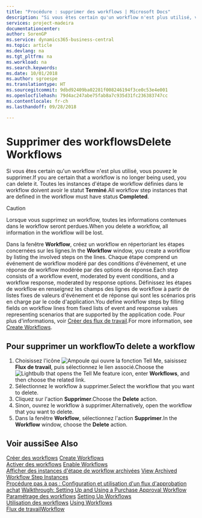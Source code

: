 ```yaml
---
title: "Procédure : supprimer des workflows | Microsoft Docs"
description: "Si vous êtes certain qu'un workflow n'est plus utilisé, vous pouvez le supprimer. Toutes les instances d'étape de workflow définies dans le workflow doivent avoir le statut **Terminé**."
services: project-madeira
documentationcenter: 
author: SorenGP
ms.service: dynamics365-business-central
ms.topic: article
ms.devlang: na
ms.tgt_pltfrm: na
ms.workload: na
ms.search.keywords: 
ms.date: 10/01/2018
ms.author: sgroespe
ms.translationtype: HT
ms.sourcegitcommit: 9dbd92409ba02281f008246194f3ce0c53e4e001
ms.openlocfilehash: 79d4ac247abe75fab8a7c935d31fc236383747cc
ms.contentlocale: fr-ch
ms.lasthandoff: 09/28/2018

---
```

# <a name="delete-workflows"></a><span data-ttu-id="117bf-104">Supprimer des workflows</span><span class="sxs-lookup"><span data-stu-id="117bf-104">Delete Workflows</span></span>
<span data-ttu-id="117bf-105">Si vous êtes certain qu'un workflow n'est plus utilisé, vous pouvez le supprimer.</span><span class="sxs-lookup"><span data-stu-id="117bf-105">If you are certain that a workflow is no longer being used, you can delete it.</span></span> <span data-ttu-id="117bf-106">Toutes les instances d'étape de workflow définies dans le workflow doivent avoir le statut **Terminé**.</span><span class="sxs-lookup"><span data-stu-id="117bf-106">All workflow step instances that are defined in the workflow must have status **Completed**.</span></span>  

> [!CAUTION]  
>  <span data-ttu-id="117bf-107">Lorsque vous supprimez un workflow, toutes les informations contenues dans le workflow seront perdues.</span><span class="sxs-lookup"><span data-stu-id="117bf-107">When you delete a workflow, all information in the workflow will be lost.</span></span>  

 <span data-ttu-id="117bf-108">Dans la fenêtre **Workflow**, créez un workflow en répertoriant les étapes concernées sur les lignes.</span><span class="sxs-lookup"><span data-stu-id="117bf-108">In the **Workflow** window, you create a workflow by listing the involved steps on the lines.</span></span> <span data-ttu-id="117bf-109">Chaque étape comprend un événement de workflow modéré par des conditions d'événement, et une réponse de workflow modérée par des options de réponse.</span><span class="sxs-lookup"><span data-stu-id="117bf-109">Each step consists of a workflow event, moderated by event conditions, and a workflow response, moderated by response options.</span></span> <span data-ttu-id="117bf-110">Définissez les étapes de workflow en renseignez les champs des lignes de workflow à partir de listes fixes de valeurs d'événement et de réponse qui sont les scénarios pris en charge par le code d'application.</span><span class="sxs-lookup"><span data-stu-id="117bf-110">You define workflow steps by filling fields on workflow lines from fixed lists of event and response values representing scenarios that are supported by the application code.</span></span> <span data-ttu-id="117bf-111">Pour plus d'informations, voir [Créer des flux de travail](across-how-to-create-workflows.md).</span><span class="sxs-lookup"><span data-stu-id="117bf-111">For more information, see [Create Workflows](across-how-to-create-workflows.md).</span></span>  

## <a name="to-delete-a-workflow"></a><span data-ttu-id="117bf-112">Pour supprimer un workflow</span><span class="sxs-lookup"><span data-stu-id="117bf-112">To delete a workflow</span></span>  
1.  <span data-ttu-id="117bf-113">Choisissez l'icône ![Ampoule qui ouvre la fonction Tell Me](media/ui-search/search_small.png "Dites-moi ce que vous voulez faire"), saisissez **Flux de travail**, puis sélectionnez le lien associé.</span><span class="sxs-lookup"><span data-stu-id="117bf-113">Choose the ![Lightbulb that opens the Tell Me feature](media/ui-search/search_small.png "Tell me what you want to do") icon, enter **Workflows**, and then choose the related link.</span></span>  
2.  <span data-ttu-id="117bf-114">Sélectionnez le workflow à supprimer.</span><span class="sxs-lookup"><span data-stu-id="117bf-114">Select the workflow that you want to delete.</span></span>  
3.  <span data-ttu-id="117bf-115">Cliquez sur l'action **Supprimer**.</span><span class="sxs-lookup"><span data-stu-id="117bf-115">Choose the **Delete** action.</span></span>  
4.  <span data-ttu-id="117bf-116">Sinon, ouvrez le workflow à supprimer.</span><span class="sxs-lookup"><span data-stu-id="117bf-116">Alternatively, open the workflow that you want to delete.</span></span>  
5.  <span data-ttu-id="117bf-117">Dans la fenêtre **Workflow**, sélectionnez l'action **Supprimer**.</span><span class="sxs-lookup"><span data-stu-id="117bf-117">In the **Workflow** window, choose the **Delete** action.</span></span>  

## <a name="see-also"></a><span data-ttu-id="117bf-118">Voir aussi</span><span class="sxs-lookup"><span data-stu-id="117bf-118">See Also</span></span>  
 <span data-ttu-id="117bf-119">[Créer des workflows](across-how-to-create-workflows.md) </span><span class="sxs-lookup"><span data-stu-id="117bf-119">[Create Workflows](across-how-to-create-workflows.md) </span></span>  
 <span data-ttu-id="117bf-120">[Activer des workflows](across-how-to-enable-workflows.md) </span><span class="sxs-lookup"><span data-stu-id="117bf-120">[Enable Workflows](across-how-to-enable-workflows.md) </span></span>  
 <span data-ttu-id="117bf-121">[Afficher des instances d'étape de workflow archivées](across-how-to-view-archived-workflow-step-instances.md) </span><span class="sxs-lookup"><span data-stu-id="117bf-121">[View Archived Workflow Step Instances](across-how-to-view-archived-workflow-step-instances.md) </span></span>  
 <span data-ttu-id="117bf-122">[Procédure pas à pas : Configuration et utilisation d'un flux d'approbation achat](walkthrough-setting-up-and-using-a-purchase-approval-workflow.md) </span><span class="sxs-lookup"><span data-stu-id="117bf-122">[Walkthrough: Setting Up and Using a Purchase Approval Workflow](walkthrough-setting-up-and-using-a-purchase-approval-workflow.md) </span></span>  
 <span data-ttu-id="117bf-123">[Paramétrage des workflows](across-set-up-workflows.md) </span><span class="sxs-lookup"><span data-stu-id="117bf-123">[Setting Up Workflows](across-set-up-workflows.md) </span></span>  
 <span data-ttu-id="117bf-124">[Utilisation des workflows](across-use-workflows.md) </span><span class="sxs-lookup"><span data-stu-id="117bf-124">[Using Workflows](across-use-workflows.md) </span></span>  
 [<span data-ttu-id="117bf-125">Flux de travail</span><span class="sxs-lookup"><span data-stu-id="117bf-125">Workflow</span></span>](across-workflow.md)   

